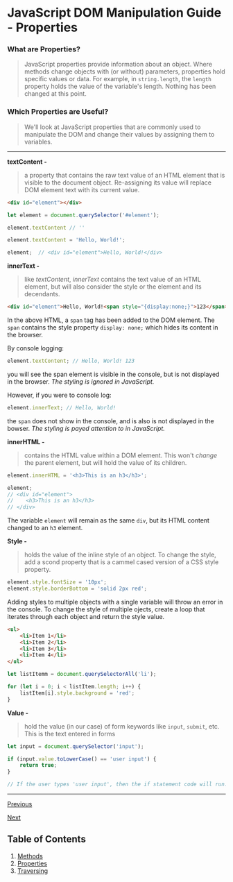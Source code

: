 # JavaScript DOM Manipulation Guide - Properties

### **What are Properties?**

> JavaScript properties provide information about an object. Where methods change objects with (or without) parameters, properties hold specific values or data. For example, in `string.length`, the `length` property holds the value of the variable's length. Nothing has been changed at this point.

### **Which Properties are Useful?**

> We'll look at JavaScript properties that are commonly used to manipulate the DOM and change their values by assigning them to variables.

***

**textContent -**

> a property that contains the raw text value of an HTML element that is visible to the document object. Re-assigning its value will replace DOM element text with its current value.

```HTML
<div id="element"></div>
```

```javascript
let element = document.querySelector('#element');

element.textContent // ''

element.textContent = 'Hello, World!';

element;  // <div id="element">Hello, World!</div>
```

**innerText -**

> like *textContent*, *innerText* contains the text value of an HTML element, but will also consider the style or the element and its decendants. 


```html
<div id="element">Hello, World!<span style="{display:none;}">123</span></div>
```

In the above HTML, a `span` tag has been added to the DOM element. The `span` contains the style property `display: none;` which hides its content in the browser.

By console logging:

```javascript
element.textContent; // Hello, World! 123
```

you will see the span element is visible in the console, but is not displayed in the browser. *The styling is ignored in JavaScript.*

However, if you were to console log:

```javascript
element.innerText; // Hello, World!
```

the `span` does not show in the console, and is also is not displayed in the bowser. *The styling is payed attention to in JavaScript.*

**innerHTML -**

> contains the HTML value within a DOM element. This won't *change* the parent element, but will hold the value of its children.

```javascript
element.innerHTML = '<h3>This is an h3</h3>';

element;
// <div id="element">
//    <h3>This is an h3</h3>
// </div>
```
The variable `element` will remain as the same `div`, but its HTML content changed to an `h3` element.

**Style -**

> holds the value of the inline style of an object. To change the style, add a scond property that is a cammel cased version of a CSS style property.  

```javascript
element.style.fontSize = '10px';
element.style.borderBottom = 'solid 2px red';
```

Adding styles to multiple objects with a single variable will throw an error in the console. To change the style of multiple ojects, create a loop that iterates through each object and return the style value.

```HTML
<ul>
    <li>Item 1</li>
    <li>Item 2</li>
    <li>Item 3</li>
    <li>Item 4</li>
</ul>
```

```javascript
let listItemm = document.querySelectorAll('li');

for (let i = 0; i < listItem.length; i++) {
    listItem[i].style.background = 'red';
}
```

**Value -**

> hold the value (in our case) of form keywords like `input`, `submit`, etc. This is the text entered in forms

```javascript
let input = document.querySelector('input');

if (input.value.toLowerCase() == 'user input') {
    return true;
}

// If the user types 'user input', then the if statement code will run.
```

*** 

[Previous](/JavaScript%20DOM%20Manipulation%20Guide/1%20-%20Methods.md "1 - Methods")

[Next](/JavaScript%20DOM%20Manipulation%20Guide/3%20-%20Traversing.md "3 - Traversing")

## Table of Contents

1. [Methods](/JavaScript%20DOM%20Manipulation%20Guide/1%20-%20Methods.md "1 - Methods")
2. [Properties](/JavaScript%20DOM%20Manipulation%20Guide/2%20-%20Properties.md "2 - Properties")
3. [Traversing](/JavaScript%20DOM%20Manipulation%20Guide/3%20-%20Traversing.md "3 - Traversing")